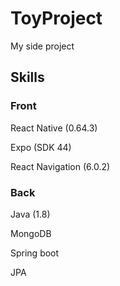# ToyProject
My side project

## Skills
### Front
  React Native (0.64.3)
  
  Expo (SDK 44)
  
  React Navigation (6.0.2)
  
### Back
  Java (1.8)
  
  MongoDB
  
  Spring boot
  
  JPA
  
